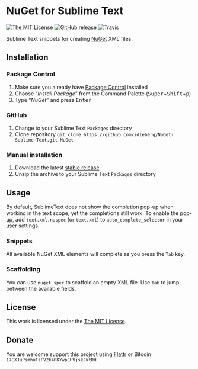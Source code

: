 # NuGet for Sublime Text

[![The MIT License](https://img.shields.io/badge/license-MIT-orange.svg?style=flat-square)](http://opensource.org/licenses/MIT)
[![GitHub release](https://img.shields.io/github/release/idleberg/NuGet-Sublime-Text.svg?style=flat-square)](https://github.com/idleberg/NuGet-Sublime-Text/releases)
[![Travis](https://img.shields.io/travis/idleberg/NuGet-Sublime-Text.svg?style=flat-square)](https://travis-ci.org/idleberg/NuGet-Sublime-Text)

Sublime Text snippets for creating [NuGet](http://www.nuget.org/) XML files.

## Installation

### Package Control

1. Make sure you already have [Package Control](https://packagecontrol.io/) installed
2. Choose “*Install Package*” from the Command Palette (<kbd>Super</kbd>+<kbd>Shift</kbd>+<kbd>p</kbd>)
3. Type “*NuGet*” and press <kbd>Enter</kbd>

### GitHub

1. Change to your Sublime Text `Packages` directory
2. Clone repository `git clone https://github.com/idleberg/NuGet-Sublime-Text.git NuGet`

### Manual installation

1. Download the latest [stable release](https://github.com/idleberg/NuGet-Sublime-Text/releases)
2. Unzip the archive to your Sublime Text `Packages` directory

## Usage

By default, SublimeText does not show the completion pop-up when working in the text scope, yet the completions still work. To enable the pop-up, add `text.xml.nuspec` (or `text.xml`) to `auto_complete_selector` in your user settings.

### Snippets

All available NuGet XML elements will complete as you press the `Tab` key.

### Scaffolding

You can use `nuget_spec` to scaffold an empty XML file. Use `Tab` to jump between the available fields.

## License

This work is licensed under the [The MIT License](LICENSE).

## Donate

You are welcome support this project using [Flattr](https://flattr.com/submit/auto?user_id=idleberg&url=https://github.com/idleberg/NuGet-Sublime-Text) or Bitcoin `17CXJuPsmhuTzFV2k4RKYwpEHVjskJktRd`
